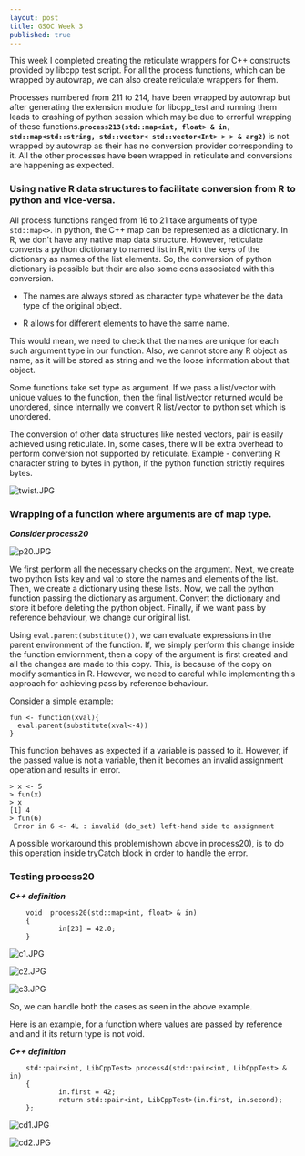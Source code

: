 ```yaml
---
layout: post
title: GSOC Week 3
published: true
---
```


This week I completed creating the reticulate wrappers for C++ constructs provided by libcpp test script.
For all the process functions, which can be wrapped by autowrap, we can also create reticulate wrappers for them. 

Processes numbered from 211 to 214, have been wrapped by autowrap but after generating the extension module for libcpp_test and running them leads to crashing of python session which may be due to errorful wrapping of these functions.**```process213(std::map<int, float> & in, std::map<std::string, std::vector< std::vector<Int> > > & arg2)```** is not wrapped by autowrap as their has no conversion provider corresponding to it. All the other processes have been wrapped in reticulate and conversions are happening as expected.

### Using native R data structures to facilitate conversion from R to python and vice-versa.

All process functions ranged from 16 to 21 take arguments of type ``std::map<>``. In python, the C++ map can be represented as a dictionary. In R, we don't have any native map data structure. However, reticulate converts a python dictionary to named list in R,with the keys of the dictionary as names of the list elements. So, the conversion of python dictionary is possible but their are also some cons associated with this conversion.

- The names are always stored as character type whatever be the data type of the original object.

- R allows for different elements to have the same name.  

This would mean, we need to check that the names are unique for each such argument type in our function. Also, we cannot store any R object as name, as it will be stored as string and we the loose information about that object.

Some functions take set type as argument. If we pass a list/vector with unique values to the function, then the final list/vector returned would be unordered, since internally we convert R list/vector to python set which is unordered.

The conversion of other data structures like nested vectors, pair is easily achieved using reticulate. In, some cases, there will be extra overhead to perform conversion not supported by reticulate. Example - converting R character string to bytes in python, if the python function strictly requires bytes.


![twist.JPG]({{site.baseurl}}/images/twist.JPG)


### Wrapping of a function where arguments are of map type.

**_Consider process20_**



![p20.JPG]({{site.baseurl}}/images/p20.JPG)


We first perform all the necessary checks on the argument. Next, we create two python lists key and val to store the names and elements of the list. Then, we create a dictionary using these lists. 
Now, we call the python function passing the dictionary as argument. Convert the dictionary and store it before deleting the python object. Finally, if we want pass by reference behaviour, we change our original list.

Using ```eval.parent(substitute())```, we can evaluate expressions in the parent environment of the function. If, we simply perform this change inside the function enviornment, then a copy of the argument is first created and all the changes are made to this copy. This, is because of the copy on modify semantics in R. However, we need to careful while implementing this approach for achieving pass by reference behaviour.

Consider a simple example:

```
fun <- function(xval){
  eval.parent(substitute(xval<-4))
}
```
This function behaves as expected if a variable is passed to it. However, if the passed value is not a variable, then it becomes an invalid assignment operation and results in error.

```
> x <- 5
> fun(x)
> x
[1] 4
> fun(6)
 Error in 6 <- 4L : invalid (do_set) left-hand side to assignment
```

A possible workaround this problem(shown above in process20), is to do this operation inside tryCatch block in order to handle the error. 

### Testing process20

**_C++ definition_**

```
	void  process20(std::map<int, float> & in)
    {
            in[23] = 42.0;  
    }
```


![c1.JPG]({{site.baseurl}}/images/c1.JPG)


![c2.JPG]({{site.baseurl}}/images/c2.JPG)


![c3.JPG]({{site.baseurl}}/images/c3.JPG)


So, we can handle both the cases as seen in the above example.

Here is an example, for a function where values are passed by reference and and it its return type is not void.

**_C++ definition_**

```
	std::pair<int, LibCppTest> process4(std::pair<int, LibCppTest> & in)
    {
            in.first = 42;
            return std::pair<int, LibCppTest>(in.first, in.second);
    };
```


![cd1.JPG]({{site.baseurl}}/images/cd1.JPG)


![cd2.JPG]({{site.baseurl}}/images/cd2.JPG)
